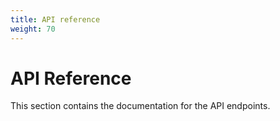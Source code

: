 ```yaml
---
title: API reference
weight: 70
---
```


# API Reference

This section contains the documentation for the API endpoints.
